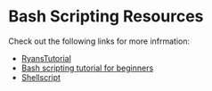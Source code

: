# Bash Scripting Resources

Check out the following links for more infrmation:
- [RyansTutorial](https://ryanstutorials.net/bash-scripting-tutorial/)
- [Bash scripting tutorial for beginners](https://linuxconfig.org/bash-scripting-tutorial-for-beginners)
- [Shellscript](https://www.shellscript.sh)
